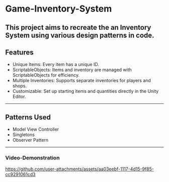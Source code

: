 # Game-Inventory-System
This project aims to recreate the an Inventory System using various design patterns in code.
---

## Features
- Unique Items: Every item has a unique ID.
- ScriptableObjects: Items and inventory are managed with ScriptableObjects for efficiency.
- Multiple Inventories: Supports separate inventories for players and shops.
- Customizable: Set up starting items and quantities directly in the Unity Editor.
---

## Patterns Used
- Model View Controller
- Singletons
- Observer Pattern
---

### Video-Demonstration

https://github.com/user-attachments/assets/aa03eebf-1117-4d15-9f85-cc9291061cd3

